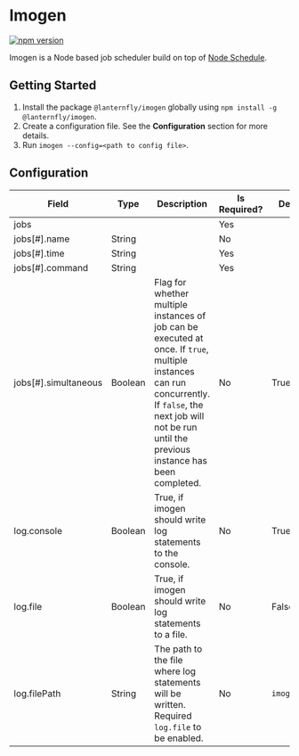 # Imogen

[![npm version](https://img.shields.io/npm/v/@lanternfly/imogen.svg?style=flat)](https://www.npmjs.com/package/@lanternfly/imogen)

Imogen is a Node based job scheduler build on top of [Node Schedule](https://www.npmjs.com/package/node-schedule).

## Getting Started

1. Install the package `@lanternfly/imogen` globally using `npm install -g @lanternfly/imogen`.
2. Create a configuration file. See the **Configuration** section for more details.
3. Run `imogen --config=<path to config file>`.

## Configuration

| Field                | Type    | Description                                                                                                                                                                                                      | Is Required? | Default      |
|----------------------|---------|------------------------------------------------------------------------------------------------------------------------------------------------------------------------------------------------------------------|--------------|--------------|
| jobs                 |         |                                                                                                                                                                                                                  | Yes          |              |
| jobs[#].name         | String  |                                                                                                                                                                                                                  | No           |              |
| jobs[#].time         | String  |                                                                                                                                                                                                                  | Yes          |              |
| jobs[#].command      | String  |                                                                                                                                                                                                                  | Yes          |              |
| jobs[#].simultaneous | Boolean | Flag for whether multiple instances of job can be executed at once. If `true`, multiple instances can run concurrently. If `false`, the next job will not be run until the previous instance has been completed. | No           | True         |
| log.console          | Boolean | True, if imogen should write log statements to the console.                                                                                                                                                      | No           | True         |
| log.file             | Boolean | True, if imogen should write log statements to a file.                                                                                                                                                           | No           | False        |
| log.filePath         | String  | The path to the file where log statements will be written. Required `log.file` to be enabled.                                                                                                                    | No           | `imogen.log` |